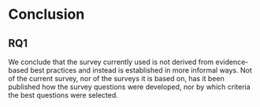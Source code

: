 # Conclusion

## RQ1

We conclude that the survey currently used
is not derived from evidence-based best practices
and instead is established in more informal ways.
Not of the current survey, nor of the surveys it is based on,
has it been published how the survey questions were developed,
nor by which criteria the best questions were selected.

